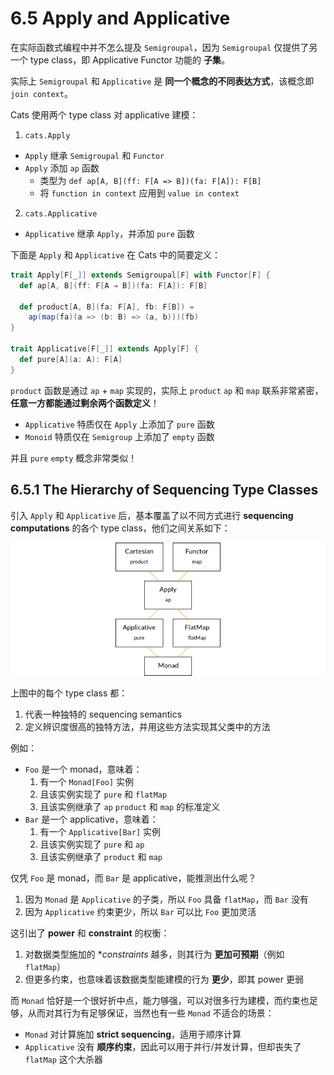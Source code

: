 # 6.5 Apply and Applicative

在实际函数式编程中并不怎么提及 `Semigroupal`，因为 `Semigroupal` 仅提供了另一个 type class，即 Applicative Functor 功能的 **子集**。

实际上 `Semigroupal` 和 `Applicative` 是 **同一个概念的不同表达方式**，该概念即 `join context`。

Cats 使用两个 type class 对 applicative 建模：

1. `cats.Apply`
  * `Apply` 继承 `Semigroupal` 和 `Functor`
  * `Apply` 添加 `ap` 函数
    + 类型为 `def ap[A, B](ff: F[A => B])(fa: F[A]): F[B]`
    + 将 `function in context` 应用到 `value in context`
2. `cats.Applicative`
  * `Applicative` 继承 `Apply`，并添加 `pure` 函数

下面是 `Apply` 和 `Applicative` 在 Cats 中的简要定义：

```Scala
trait Apply[F[_]] extends Semigroupal[F] with Functor[F] {
  def ap[A, B](ff: F[A ⇒ B])(fa: F[A]): F[B]

  def product[A, B](fa: F[A], fb: F[B]) =
    ap(map(fa)(a => (b: B) => (a, b)))(fb)
}

trait Applicative[F[_]] extends Apply[F] {
  def pure[A](a: A): F[A]
}
```

`product` 函数是通过 `ap` + `map` 实现的，实际上 `product` `ap` 和 `map` 联系非常紧密，**任意一方都能通过剩余两个函数定义**！

* `Applicative` 特质仅在 `Apply` 上添加了 `pure` 函数
* `Monoid` 特质仅在 `Semigroup` 上添加了 `empty` 函数

并且 `pure` `empty` 概念非常类似！

## 6.5.1 The Hierarchy of Sequencing Type Classes

引入 `Apply` 和 `Applicative` 后，基本覆盖了以不同方式进行 **sequencing computations** 的各个 type class，他们之间关系如下：

![img](../images/Monad-type-class-hierarchy.png)

上图中的每个 type class 都：

1. 代表一种独特的 sequencing semantics
2. 定义辨识度很高的独特方法，并用这些方法实现其父类中的方法

例如：

* `Foo` 是一个 monad，意味着：
  1. 有一个 `Monad[Foo]` 实例
  2. 且该实例实现了 `pure` 和 `flatMap`
  3. 且该实例继承了 `ap` `product` 和 `map` 的标准定义
* `Bar` 是一个 applicative，意味着：
  1. 有一个 `Applicative[Bar]` 实例
  2. 且该实例实现了 `pure` 和 `ap`
  3. 且该实例继承了 `product` 和 `map`

仅凭 `Foo` 是 monad，而 `Bar` 是 applicative，能推测出什么呢？

1. 因为 `Monad` 是 `Applicative` 的子类，所以 `Foo` 具备 `flatMap`，而 `Bar` 没有
2. 因为 `Applicative` 约束更少，所以 `Bar` 可以比 `Foo` 更加灵活

这引出了 **power** 和 **constraint** 的权衡：

1. 对数据类型施加的 **constraints* 越多，则其行为 **更加可预期**（例如 `flatMap`）
2. 但更多约束，也意味着该数据类型能建模的行为 **更少**，即其 power 更弱

而 `Monad` 恰好是一个很好折中点，能力够强，可以对很多行为建模，而约束也足够，从而对其行为有足够保证，当然也有一些 `Monad` 不适合的场景：

* `Monad` 对计算施加 **strict sequencing**，适用于顺序计算
* `Applicative` 没有 **顺序约束**，因此可以用于并行/并发计算，但却丧失了 `flatMap` 这个大杀器
